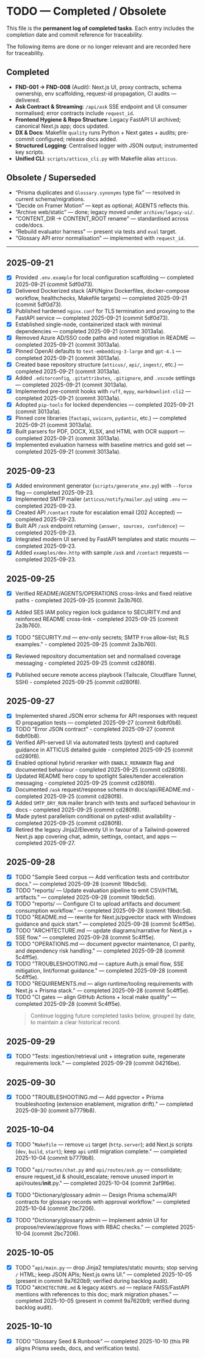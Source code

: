 
# TODO — Completed / Obsolete

This file is the **permanent log of completed tasks**.
Each entry includes the completion date and commit reference for traceability.

The following items are done or no longer relevant and are recorded here for traceability.

## Completed
- **FND-001 → FND-008** (Audit): Next.js UI, proxy contracts, schema ownership, env scaffolding, request-id propagation, CI audits — delivered.
- **Ask Contract & Streaming**: `/api/ask` SSE endpoint and UI consumer normalised; error contracts include `request_id`.
- **Frontend Hygiene & Repo Structure**: Legacy FastAPI UI archived; canonical Next.js app; docs updated.
- **DX & Docs**: Makefile `quality` runs Python + Next gates + audits; pre-commit configured; release docs added.
- **Structured Logging**: Centralised logger with JSON output; instrumented key scripts.
- **Unified CLI**: `scripts/atticus_cli.py` with Makefile alias `atticus`.

## Obsolete / Superseded
- “Prisma duplicates and `Glossary.synonyms` type fix” — resolved in current schema/migrations.
- “Decide on Framer Motion” — kept as optional; AGENTS reflects this.
- “Archive web/static” — done; legacy moved under `archive/legacy-ui/`.
- “CONTENT_DIR → CONTENT_ROOT rename” — standardised across code/docs.
- “Rebuild evaluator harness” — present via tests and `eval` target.
- “Glossary API error normalisation” — implemented with `request_id`.

---

## 2025-09-21

- [x] Provided `.env.example` for local configuration scaffolding — completed 2025-09-21 (commit 5df0d73).
- [x] Delivered Dockerized stack (API/Nginx Dockerfiles, docker-compose workflow, healthchecks, Makefile targets) — completed 2025-09-21 (commit 5df0d73).
- [x] Published hardened `nginx.conf` for TLS termination and proxying to the FastAPI service — completed 2025-09-21 (commit 5df0d73).
- [x] Established single-node, containerized stack with minimal dependencies — completed 2025-09-21 (commit 3013a1a).
- [x] Removed Azure AD/SSO code paths and noted migration in README — completed 2025-09-21 (commit 3013a1a).
- [x] Pinned OpenAI defaults to `text-embedding-3-large` and `gpt-4.1` — completed 2025-09-21 (commit 3013a1a).
- [x] Created base repository structure (`atticus/`, `api/`, `ingest/`, etc.) — completed 2025-09-21 (commit 3013a1a).
- [x] Added `.editorconfig`, `.gitattributes`, `.gitignore`, and `.vscode` settings — completed 2025-09-21 (commit 3013a1a).
- [x] Implemented pre-commit hooks with `ruff`, `mypy`, `markdownlint-cli2` — completed 2025-09-21 (commit 3013a1a).
- [x] Adopted `pip-tools` for locked dependencies — completed 2025-09-21 (commit 3013a1a).
- [x] Pinned core libraries (`fastapi`, `uvicorn`, `pydantic`, etc.) — completed 2025-09-21 (commit 3013a1a).
- [x] Built parsers for PDF, DOCX, XLSX, and HTML with OCR support — completed 2025-09-21 (commit 3013a1a).
- [x] Implemented evaluation harness with baseline metrics and gold set — completed 2025-09-21 (commit 3013a1a).

## 2025-09-23

- [x] Added environment generator (`scripts/generate_env.py`) with `--force` flag — completed 2025-09-23.
- [x] Implemented SMTP mailer (`atticus/notify/mailer.py`) using `.env` — completed 2025-09-23.
- [x] Created API `/contact` route for escalation email (202 Accepted) — completed 2025-09-23.
- [x] Built API `/ask` endpoint returning `{answer, sources, confidence}` — completed 2025-09-23.
- [x] Integrated modern UI served by FastAPI templates and static mounts — completed 2025-09-23.
- [x] Added `examples/dev.http` with sample `/ask` and `/contact` requests — completed 2025-09-23.

## 2025-09-25

- [x] Verified README/AGENTS/OPERATIONS cross-links and fixed relative paths - completed 2025-09-25 (commit 2a3b760).
- [x] Added SES IAM policy region lock guidance to SECURITY.md and reinforced README cross-link - completed 2025-09-25 (commit 2a3b760).
- [x] TODO "SECURITY.md — env-only secrets; SMTP `From` allow-list; RLS examples." - completed 2025-09-25 (commit 2a3b760).

- [x] Reviewed repository documentation set and normalised coverage messaging - completed 2025-09-25 (commit cd280f8).
- [x] Published secure remote access playbook (Tailscale, Cloudflare Tunnel, SSH) - completed 2025-09-25 (commit cd280f8).

## 2025-09-27

- [x] Implemented shared JSON error schema for API responses with request ID propagation tests — completed 2025-09-27 (commit 6dbf0b8).
- [x] TODO "Error JSON contract" - completed 2025-09-27 (commit 6dbf0b8).
- [x] Verified API-served UI via automated tests (pytest) and captured guidance in ATTICUS detailed guide - completed 2025-09-25 (commit cd280f8).
- [x] Enabled optional hybrid reranker with `ENABLE_RERANKER` flag and documented behaviour - completed 2025-09-25 (commit cd280f8).
- [x] Updated README hero copy to spotlight Sales/tender acceleration messaging - completed 2025-09-25 (commit cd280f8).
- [x] Documented `/ask` request/response schema in docs/api/README.md - completed 2025-09-25 (commit cd280f8).
- [x] Added `SMTP_DRY_RUN` mailer branch with tests and surfaced behaviour in docs - completed 2025-09-25 (commit cd280f8).
- [x] Made pytest parallelism conditional on pytest-xdist availability - completed 2025-09-25 (commit cd280f8).
- [x] Retired the legacy Jinja2/Eleventy UI in favour of a Tailwind-powered Next.js app covering chat, admin, settings, contact, and apps — completed 2025-09-27.

## 2025-09-28

- [x] TODO "Sample Seed corpus — Add verification tests and contributor docs." — completed 2025-09-28 (commit 19bdc5d).
- [x] TODO "reports/ — Update evaluation pipeline to emit CSV/HTML artifacts." — completed 2025-09-28 (commit 19bdc5d).
- [x] TODO "reports/ — Configure CI to upload artifacts and document consumption workflow." — completed 2025-09-28 (commit 19bdc5d).
- [x] TODO "README.md — rewrite for Next.js/pgvector stack with Windows guidance and quick start." — completed 2025-09-28 (commit 5c4ff5e).
- [x] TODO "ARCHITECTURE.md — update diagrams/narrative for Next.js + SSE flow." — completed 2025-09-28 (commit 5c4ff5e).
- [x] TODO "OPERATIONS.md — document pgvector maintenance, CI parity, and dependency risk handling." — completed 2025-09-28 (commit 5c4ff5e).
- [x] TODO "TROUBLESHOOTING.md — capture Auth.js email flow, SSE mitigation, lint/format guidance." — completed 2025-09-28 (commit 5c4ff5e).
- [x] TODO "REQUIREMENTS.md — align runtime/tooling requirements with Next.js + Prisma stack." — completed 2025-09-28 (commit 5c4ff5e).
- [x] TODO "CI gates — align GitHub Actions + local make quality" — completed 2025-09-28 (commit 5c4ff5e).
  > Continue logging future completed tasks below, grouped by date, to maintain a clear historical record.

## 2025-09-29

- [x] TODO "Tests: ingestion/retrieval unit + integration suite, regenerate requirements lock." — completed 2025-09-29 (commit 04216be).

## 2025-09-30

- [x] TODO "TROUBLESHOOTING.md — Add pgvector + Prisma troubleshooting (extension enablement, migration drift)." — completed 2025-09-30 (commit b7779b8).

## 2025-10-04

- [x] TODO "`Makefile` — remove `ui` target (`http.server`); add Next.js scripts (`dev`, `build`, `start`); keep `api` until migration complete." — completed 2025-10-04 (commit b7779b8).

- [x] TODO "`api/routes/chat.py` and `api/routes/ask.py` — consolidate; ensure request_id & should_escalate; remove unused import in api/routes/**init**.py." — completed 2025-10-04 (commit 2af9f6e).
- [x] TODO "Dictionary/glossary admin — Design Prisma schema/API contracts for glossary records with approval workflow." — completed 2025-10-04 (commit 2bc7206).
- [x] TODO "Dictionary/glossary admin — Implement admin UI for propose/review/approve flows with RBAC checks." — completed 2025-10-04 (commit 2bc7206).

## 2025-10-05

- [x] TODO "`api/main.py` — drop Jinja2 templates/static mounts; stop serving `/` HTML; keep JSON APIs; Next.js owns UI." — completed 2025-10-05 (present in commit 9a7620b9; verified during backlog audit).
- [x] TODO "`ARCHITECTURE.md` & legacy `AGENTS.md` — replace FAISS/FastAPI mentions with references to this doc; mark migration phases." — completed 2025-10-05 (present in commit 9a7620b9; verified during backlog audit).

## 2025-10-10

- [x] TODO "Glossary Seed & Runbook" — completed 2025-10-10 (this PR aligns Prisma seeds, docs, and verification tests).
